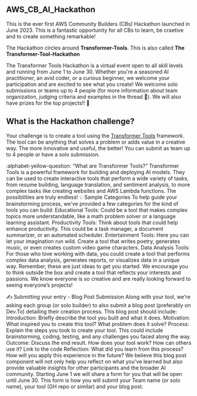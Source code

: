 ## AWS_CB_AI_Hackathon

This is the ever first AWS Community Builders (CBs) Hackathon launched in June 2023. This is a fantastic opportunity for all CBs to learn, be craetive and to create something remarkable!

The Hackathon circles around **Transformer-Tools**. This is also called **The Transformer-Tool-Hackathon**

The Transformer Tools Hackathon is a virtual event open to all skill levels and running from June 1 to June 30. Whether you're a seasoned AI practitioner, an avid coder, or a curious beginner, we welcome your participation and are excited to see what you create! We welcome solo submissions or teams up to 4 people (for more information about team organization, judging criteria and examples in the thread :thread:). We will also have prizes for the top projects!! :money_with_wings:

## What is the Hackathon challenge?
Your challenge is to create a tool using the [Transformer Tools](https://huggingface.co/docs/transformers/main/transformers_agents) framework. The tool can be anything that solves a problem or adds value in a creative way. The more innovative and useful, the better! You can submit as team up to 4 people or have a solo submission.


:alphabet-yellow-question: “What are Transformer Tools?”
Transformer Tools is a powerful framework for building and deploying AI models. They can be used to create interactive tools that perform a wide variety of tasks, from resume building, language translation, and sentiment analysis, to more complex tasks like creating websites and AWS Lambda functions. The possibilities are truly endless!
:bulb: Sample Categories
To help guide your brainstorming process, we've provided a few categories for the kind of tools you can build:
Educational Tools: Could be a tool that makes complex topics more understandable, like a math problem solver or a language learning assistant.
Productivity Tools: Think about tools that could help enhance productivity. This could be a task manager, a document summarizer, or an automated scheduler.
Entertainment Tools: Here you can let your imagination run wild. Create a tool that writes poetry, generates music, or even creates custom video game characters.
Data Analysis Tools: For those who love working with data, you could create a tool that performs complex data analysis, generates reports, or visualizes data in a unique way.
Remember, these are just ideas to get you started. We encourage you to think outside the box and create a tool that reflects your interests and passions. We know everyone is so creative and are really looking forward to seeing everyone’s projects!

:writing_hand: Submitting your entry - Blog Post Submission
Along with your tool, we're asking each group (or solo builder) to also submit a blog post (preferably on Dev.To) detailing their creation process. This blog post should include:
Introduction: Briefly describe the tool you built and what it does.
Motivation: What inspired you to create this tool? What problem does it solve?
Process: Explain the steps you took to create your tool. This could include brainstorming, coding, testing, and any challenges you faced along the way.
Outcome: Discuss the end result. How does your tool work? How can others use it? Link to the code
Reflection: What did you learn from this process? How will you apply this experience in the future?
We believe this blog post component will not only help you reflect on what you've learned but also provide valuable insights for other participants and the broader AI community.
Starting June 1 we will share a form for you that will be open until June 30. This form is how you will submit your Team name (or solo name), your tool (GH repo or similar) and your blog post.